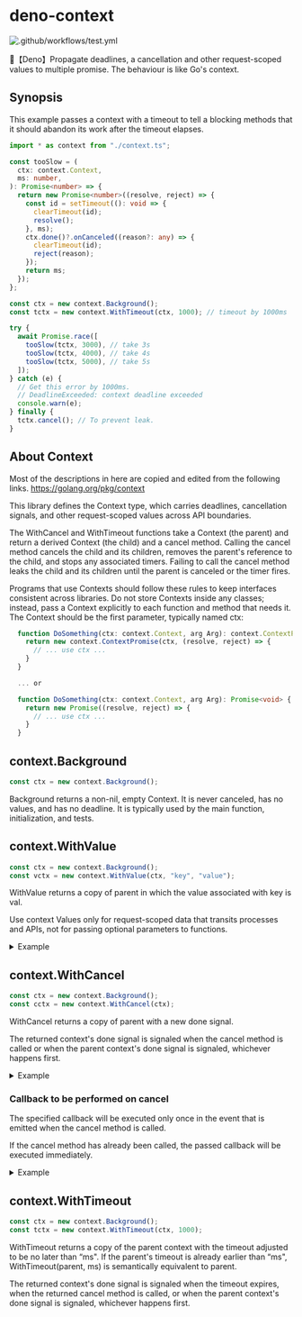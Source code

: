 # deno-context

![.github/workflows/test.yml](https://github.com/Code-Hex/deno-context/workflows/.github/workflows/test.yml/badge.svg)

🦕【Deno】Propagate deadlines, a cancellation and other request-scoped values to multiple promise. The behaviour is like Go's context.

## Synopsis

This example passes a context with a timeout to tell a blocking methods that it should abandon its work after the timeout elapses.

```typescript
import * as context from "./context.ts";

const tooSlow = (
  ctx: context.Context,
  ms: number,
): Promise<number> => {
  return new Promise<number>((resolve, reject) => {
    const id = setTimeout((): void => {
      clearTimeout(id);
      resolve();
    }, ms);
    ctx.done()?.onCanceled((reason?: any) => {
      clearTimeout(id);
      reject(reason);
    });
    return ms;
  });
};

const ctx = new context.Background();
const tctx = new context.WithTimeout(ctx, 1000); // timeout by 1000ms

try {
  await Promise.race([
    tooSlow(tctx, 3000), // take 3s
    tooSlow(tctx, 4000), // take 4s
    tooSlow(tctx, 5000), // take 5s
  ]);
} catch (e) {
  // Get this error by 1000ms.
  // DeadlineExceeded: context deadline exceeded
  console.warn(e);
} finally {
  tctx.cancel(); // To prevent leak.
}
```

## About Context

Most of the descriptions in here are copied and edited from the following links.
https://golang.org/pkg/context


This library defines the Context type, which carries deadlines,
cancellation signals, and other request-scoped values across API boundaries.

The WithCancel and WithTimeout functions take a
Context (the parent) and return a derived Context (the child) and a cancel method.
Calling the cancel method cancels the child and its children, removes the parent's
reference to the child, and stops any associated timers. Failing to call the cancel
method leaks the child and its children until the parent is canceled or the timer
fires.

Programs that use Contexts should follow these rules to keep interfaces consistent across
libraries. Do not store Contexts inside any classes; instead, pass a Context explicitly to
each function and method that needs it. The Context should be the first parameter,
typically named ctx:

```typescript
  function DoSomething(ctx: context.Context, arg Arg): context.ContextPromise<void> {
    return new context.ContextPromise(ctx, (resolve, reject) => {
      // ... use ctx ...
    }
  }

  ... or

  function DoSomething(ctx: context.Context, arg Arg): Promise<void> {
    return new Promise((resolve, reject) => {
      // ... use ctx ...
    }
  }
```

## context.Background

```typescript
const ctx = new context.Background();
```

Background returns a non-nil, empty Context. It is never canceled, has
no values, and has no deadline. It is typically used by the main function,
initialization, and tests.

## context.WithValue

```typescript
const ctx = new context.Background();
const vctx = new context.WithValue(ctx, "key", "value");
```

WithValue returns a copy of parent in which the value associated with key is val.

Use context Values only for request-scoped data that transits processes and APIs,
not for passing optional parameters to functions.

<details>
 <summary>Example</summary>

```typescript
const ctx = new context.Background();

const key = "language";
const vctx = new context.WithValue(ctx, key, "Deno");

const f = (ctx: context.Context, key: string): void => {
  const v = ctx.value(key);
  if (v != undefined) {
    console.log("found value:", v);
    return;
  }
  console.log("key not found:", key);
};

f(vctx, key);
f(vctx, "color");
```

</details>

## context.WithCancel

```typescript
const ctx = new context.Background();
const cctx = new context.WithCancel(ctx);
```

WithCancel returns a copy of parent with a new done signal.

The returned context's done signal is signaled when the cancel method is called or
when the parent context's done signal is signaled, whichever happens first.

<details>
 <summary>Example</summary>

```typescript
const ctx = new context.Background();
const cctx = new context.WithCancel(ctx);

const canceler = async () => {
  await tooSlow(cctx, 1000);
  cctx.cancel();
}

// Run asynchronously
canceler();

try {
  await Promise.race([
    tooSlow(cctx, 3000),
    tooSlow(cctx, 4000),
    tooSlow(cctx, 5000),
  ]);
} catch (e) {
  // Canceled: context canceled
  console.warn(e);
} finally {
  cctx.cancel(); // To prevent leak.
}
```

</details>

### Callback to be performed on cancel

The specified callback will be executed only once in the event that is emitted when the cancel method is called.
  
If the cancel method has already been called, the passed callback will be executed immediately.

<details>
 <summary>Example</summary>

```typescript
import * as context from "./context.ts";

const ctx = new context.Background();
const cctx = new context.WithCancel(ctx);

cctx.done().onCanceled((reason?: any) => {
  console.log("canceled reason:", reason)
})

console.log("start cancel")
cctx.cancel();
console.log("canceled")
```

</details>

## context.WithTimeout

```typescript
const ctx = new context.Background();
const tctx = new context.WithTimeout(ctx, 1000);
```

WithTimeout returns a copy of the parent context with the timeout
adjusted to be no later than “ms". If the parent's timeout is already
earlier than “ms", WithTimeout(parent, ms) is semantically equivalent
to parent.

The returned context's done signal is signaled when the timeout expires,
when the returned cancel method is called, or when the parent context's
done signal is signaled, whichever happens first.
